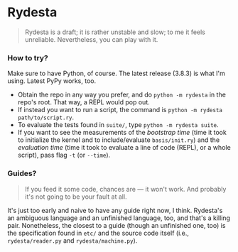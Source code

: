 # Rydesta

> Rydesta is a draft; it is rather unstable and slow; to me it feels unreliable.
> Nevertheless, you can play with it.

### How to try?

Make sure to have Python, of course. The latest release (3.8.3) is what I'm using.
Latest PyPy works, too.
+ Obtain the repo in any way you prefer, and do `python -m rydesta` in the repo's
  root. That way, a REPL would pop out.
+ If instead you want to run a script, the command is `python -m rydesta path/to/script.ry`.
+ To evaluate the tests found in `suite/`, type `python -m rydesta suite`.
+ If you want to see the measurements of the *bootstrap time* (time it took to
  initialize the kernel and to include/evaluate `basis/init.ry`) and the *evaluation time*
  (time it took to evaluate a line of code (REPL), or a whole script), pass flag
  `-t` (or `--time`).

### Guides?

> If you feed it some code, chances are — it won't work. And probably it's not going
> to be your fault at all.

It's just too early and naive to have any guide right now, I think. Rydesta's
an ambiguous language and an unfinished language, too, and that's a killing pair.
Nonetheless, the closest to a guide (though an unfinished one, too) is the specification
found in `etc/` and the source code itself (i.e., `rydesta/reader.py` and `rydesta/machine.py`).

